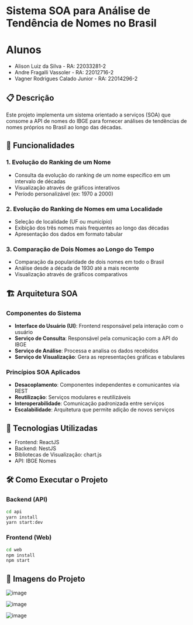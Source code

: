 # Sistema SOA para Análise de Tendência de Nomes no Brasil

# Alunos

- Alison Luiz da Silva - RA: 22033281-2
- Andre Fragalli Vassoler - RA: 22012716-2
- Vagner Rodrigues Calado Junior - RA: 22014296-2

## 📋 Descrição

Este projeto implementa um sistema orientado a serviços (SOA) que consome a API de nomes do IBGE para fornecer análises de tendências de nomes próprios no Brasil ao longo das décadas.

## 🎯 Funcionalidades

### 1. Evolução do Ranking de um Nome

- Consulta da evolução do ranking de um nome específico em um intervalo de décadas
- Visualização através de gráficos interativos
- Período personalizável (ex: 1970 a 2000)

### 2. Evolução do Ranking de Nomes em uma Localidade

- Seleção de localidade (UF ou município)
- Exibição dos três nomes mais frequentes ao longo das décadas
- Apresentação dos dados em formato tabular

### 3. Comparação de Dois Nomes ao Longo do Tempo

- Comparação da popularidade de dois nomes em todo o Brasil
- Análise desde a década de 1930 até a mais recente
- Visualização através de gráficos comparativos

## 🏗️ Arquitetura SOA

### Componentes do Sistema

- **Interface do Usuário (UI)**: Frontend responsável pela interação com o usuário
- **Serviço de Consulta**: Responsável pela comunicação com a API do IBGE
- **Serviço de Análise**: Processa e analisa os dados recebidos
- **Serviço de Visualização**: Gera as representações gráficas e tabulares

### Princípios SOA Aplicados

- **Desacoplamento**: Componentes independentes e comunicantes via REST
- **Reutilização**: Serviços modulares e reutilizáveis
- **Interoperabilidade**: Comunicação padronizada entre serviços
- **Escalabilidade**: Arquitetura que permite adição de novos serviços

## 🚀 Tecnologias Utilizadas

- Frontend: ReactJS
- Backend: NestJS
- Bibliotecas de Visualização: chart.js
- API: IBGE Nomes

## 🛠️ Como Executar o Projeto

### Backend (API)

```bash
cd api
yarn install
yarn start:dev
```

### Frontend (Web)

```bash
cd web
npm install
npm start
```

## 📸 Imagens do Projeto

![image](https://github.com/user-attachments/assets/a4c1c33d-14e7-415d-8c77-74786a15e00c)

![image](https://github.com/user-attachments/assets/b1c83679-8a45-421f-87ea-aa2d7862a396)

![image](https://github.com/user-attachments/assets/30f6b566-cc80-4351-b3e2-4b6110e459ef)


